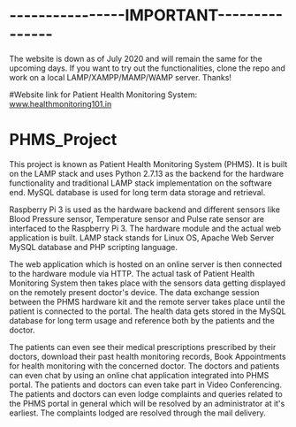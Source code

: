 #                                                                       ----------------IMPORTANT---------------

The website is down as of July 2020 and will remain the same for the upcoming days. If you want to try out the functionalities, clone the repo and work on a local
LAMP/XAMPP/MAMP/WAMP server. Thanks!


#Website link for Patient Health Monitoring System:
www.healthmonitoring101.in


# PHMS_Project
This project is known as Patient Health Monitoring System (PHMS). It is built on the LAMP stack and uses Python 2.7.13 as the backend 
for the hardware functionality and traditional LAMP stack implementation 
on the software end. MySQL database is used for long term data storage and retrieval.

Raspberry Pi 3 is used as the hardware backend
and different sensors like Blood Pressure sensor, Temperature sensor and Pulse rate sensor are interfaced to the Raspberry Pi 3.
The hardware module and the actual web application is built. LAMP stack stands for Linux OS, Apache Web Server
MySQL database and PHP scripting language.

The web application which is hosted on an online server is then connected to the hardware module via HTTP. 
The actual task of Patient Health Monitoring System then takes place with the sensors data getting displayed on the 
remotely present doctor's device. The data exchange session between the PHMS hardware kit and the remote server takes place
until the patient is connected to the portal.
The health data gets stored in the MySQL database for long term usage and reference both by the 
patients and the doctor.

The patients can even see their medical prescriptions prescribed by their doctors, download their past health monitoring records,
Book Appointments for health monitoring with the concerned doctor. The doctors and patients can even chat by using an online chat
application integrated into PHMS portal. The patients and doctors can even take part in Video Conferencing. The patients and doctors can
even lodge complaints and queries related to the PHMS portal in general which will be resolved by an administrator at it's earliest. 
The complaints lodged are resolved through the mail delivery.

